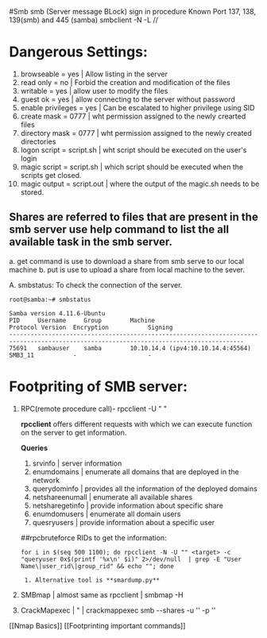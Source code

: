 #Smb smb (Server message BLock) sign in procedure
Known Port 137, 138, 139(smb) and 445 (samba)
smbclient -N -L //<target>

# Dangerous Settings:
1. browseable = yes | Allow listing in the server
2. read only = no | Forbid the creation and modification of the files
3. writable = yes | allow user to modify the files
4. guest ok = yes | allow connecting to the server without password
5. enable privileges = yes | Can be escalated to higher privilege using SID
6. create mask = 0777 | wht permission assigned to the newly crearted files
7. directory mask = 0777 | wht permission assigned to the newly created directories
8. logon script = script.sh | wht script should be executed on the user's login 
9. magic script = script.sh | which script should be executed when the scripts get closed.
10. magic output = script.out | where the output of the magic.sh needs to be stored.

## Shares are referred to files that are present in the smb server use help command to list the all available task in the smb server.

a. get command is use to download a share from smb serve to our local machine
b. put is use to upload a share from local machine to the sever.

A. smbstatus: To check the connection of the server.

```shell-session
root@samba:~# smbstatus

Samba version 4.11.6-Ubuntu
PID     Username     Group        Machine                                   Protocol Version  Encryption           Signing              
----------------------------------------------------------------------------------------------------------------------------------------
75691   sambauser    samba        10.10.14.4 (ipv4:10.10.14.4:45564)      SMB3_11           -                    -                    
```

# Footpriting of SMB server:



1. RPC(remote procedure call)- rpcclient -U " " <target>

	**rpcclient** offers different requests with which we can execute function on the server to get information.
	
	**Queries**
	
	
	1. srvinfo  | server information 
	2. enumdomains | enumerate all domains that are deployed in the network
	3. querydominfo | provides all the information of the deployed domains 
	4. netshareenumall |  enumerate all available shares 
	5. netsharegetinfo <share> | provide information about specific share 
	6. enumdomusers | enumerate all domain users 
	7. quesryusers <RID> |  provide information about a specific user
	
	##rpcbruteforce RIDs to get the information:
	
	`for i in $(seq 500 1100); do rpcclient -N -U "" <target> -c  "queryuser 0x$(printf '%x\n' $i)" 2>/dev/null  | grep -E "User Name\|user_rid\|group_rid" && echo ""; done` 
	
		1. Alternative tool is **smardump.py** 
			

2. SMBmap | almost same as rpcclient | smbmap -H <target>
3. CrackMapexec | " | crackmappexec smb <target> --shares -u '' -p ''





	
	


[[Nmap Basics]]
[[Footprinting important commands]]
